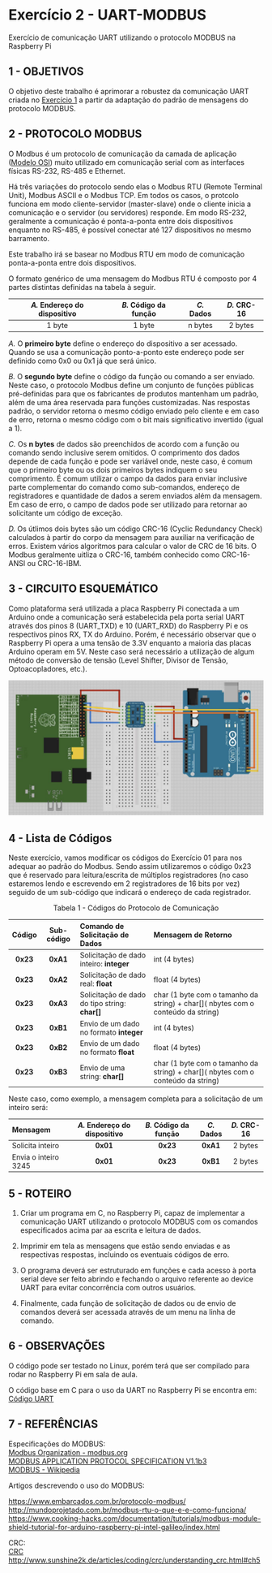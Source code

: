 # Exercício 2 - UART-MODBUS

Exercício de comunicação UART utilizando o protocolo MODBUS na Raspberry Pi

## 1 - OBJETIVOS

O objetivo deste trabalho é aprimorar a robustez da comunicação UART criada no [Exercício 1](https://gitlab.com/fse_fga/projetos_2020_2/exercicio-1-uart) a partir da adaptação do padrão de mensagens do protocolo MODBUS.

## 2 - PROTOCOLO MODBUS

O Modbus é um protocolo de comunicação da camada de aplicação ([Modelo OSI](https://pt.wikipedia.org/wiki/Modelo_OSI)) muito utilizado em comunicação serial com as interfaces físicas RS-232, RS-485 e Ethernet. 

Há três variações do protocolo sendo elas o Modbus RTU (Remote Terminal Unit), Modbus ASCII e o Modbus TCP. Em todos os casos, o protcolo funciona em modo cliente-servidor (master-slave) onde o cliente inicia a comunicação e o servidor (ou servidores) responde. Em modo RS-232, geralmente a comunicação é ponta-a-ponta entre dois dispositivos enquanto no RS-485, é possível conectar até 127 dispositivos no mesmo barramento. 

Este trabalho irá se basear no Modbus RTU em modo de comunicação ponta-a-ponta entre dois dispositivos. 

O formato genérico de uma mensagem do Modbus RTU é composto por 4 partes distintas definidas na tabela à seguir.

| *A.* Endereço do dispositivo | *B.* Código da função  | *C.* Dados  | *D.* CRC-16  |
|:-:|:-:|:-:|:-:|
| 1 byte | 1 byte | n bytes  | 2 bytes |

*A.* O **primeiro byte** define o endereço do dispositivo a ser acessado. Quando se usa a comunicação ponto-a-ponto este endereço pode ser definido como 0x0 ou 0x1 já que será único. 

*B.* O **segundo byte** define o código da função ou comando a ser enviado. Neste caso, o protocolo Modbus define um conjunto de funções públicas pré-definidas para que os fabricantes de produtos mantenham um padrão, além de uma área reservada para funções customizadas. Nas respostas padrão, o servidor retorna o mesmo código enviado pelo cliente e em caso de erro, retorna o mesmo código com o bit mais significativo invertido (igual a 1).

*C.* Os **n bytes** de dados são preenchidos de acordo com a função ou comando sendo inclusive serem omitidos. O comprimento dos dados depende de cada função e pode ser variável onde, neste caso, é comum que o primeiro byte ou os dois primeiros bytes indiquem o seu comprimento. É comum utilizar o campo da dados para enviar inclusive parte complementar do comando como sub-comandos, endereço de registradores e quantidade de dados a serem enviados além da mensagem. Em caso de erro, o campo de dados pode ser utilizado para retornar ao solicitante um código de exceção.

*D.* Os útlimos dois bytes são um código CRC-16 (Cyclic Redundancy Check) calculados à partir do corpo da mensagem para auxiliar na verificação de erros. Existem vários algoritmos para calcular o valor de CRC de 16 bits. O Modbus geralmente uitliza o CRC-16, também conhecido como CRC-16-ANSI ou CRC-16-IBM.

## 3 - CIRCUITO ESQUEMÁTICO

Como plataforma será utilizada a placa Raspberry Pi conectada a um Arduino onde a comunicação será estabelecida pela porta serial UART através dos pinos 8 (UART_TXD) e 10 (UART_RXD) do Raspberry Pi e os respectivos pinos RX, TX do Arduino. Porém, é necessário observar que o Raspberry Pi opera a uma tensão de 3.3V enquanto a maioria das placas Arduino operam em 5V. Neste caso será necessário a utilização de algum método de conversão de tensão (Level Shifter, Divisor de Tensão, Optoacopladores, etc.).

![Conexão entre Raspberry Pi e Arduino - UART](./imagens/rasp_arduino_uart.png)

## 4 - Lista de Códigos 

Neste exercício, vamos modificar os códigos do Exercício 01 para nos adequar ao padrão do Modbus. Sendo assim utilizaremos o código 0x23 que é reservado para leitura/escrita de múltiplos registradores (no caso estaremos lendo e escrevendo em 2 registradores de 16 bits por vez) seguido de um sub-código que indicará o endereço de cada registrador.

<p style="text-align: center;">Tabela 1 - Códigos do Protocolo de Comunicação</p>

| Código |	Sub-código | Comando de Solicitação de Dados |	Mensagem de Retorno |
|:-:|:-:|:--|:--|
| **0x23** | **0xA1** |	Solicitação de dado inteiro: **integer** | int (4 bytes) |
| **0x23** | **0xA2** |	Solicitação de dado real: **float**	| float (4 bytes) |
| **0x23** | **0xA3** |	Solicitação de dado do tipo string: **char[]** | char (1 byte com o tamanho da string) + char[]( nbytes com o conteúdo da string) |
| **0x23** | **0xB1** |	Envio de um dado no formato **integer**	| int (4 bytes)
| **0x23** |  **0xB2** |	Envio de um dado no formato **float** | float (4 bytes)
| **0x23** |  **0xB3** |	Envio de uma string: **char[]**	| char (1 byte com o tamanho da string) + char[]( nbytes com o conteúdo da string)

Neste caso, como exemplo, a mensagem completa para a solicitação de um inteiro será:

| Mensagem | *A.* Endereço do dispositivo | *B.* Código da função  | *C.* Dados  | *D.* CRC-16  |
|:--|:-:|:-:|:-:|:-:|
| Solicita inteiro | **0x01** | **0x23** | **0xA1** | 2 bytes |
| Envia o inteiro 3245 | **0x01** | **0x23** | **0xB1** | 2 bytes |

## 5 - ROTEIRO

1. Criar um programa em C, no Raspberry Pi, capaz de implementar a comunicação UART utilizando o protocolo MODBUS com os comandos especificados acima par aa escrita e leitura de dados.

2. Imprimir em tela as mensagens que estão sendo enviadas e as respectivas respostas, incluindo os eventuais códigos de erro.

3. O programa deverá ser estruturado em funções e cada acesso à porta serial deve ser feito abrindo e fechando o arquivo referente ao device UART para evitar concorrência com outros usuários.

3. Finalmente, cada função de solicitação de dados ou de envio de comandos deverá ser acessada através de um menu na linha de comando.

## 6 - OBSERVAÇÕES

O código pode ser testado no Linux, porém terá que ser compilado para rodar no Raspberry Pi em sala de aula.

O código base em C para o uso da UART no Raspberry Pi se encontra em: 
[Código UART](https://gitlab.com/fse_fga/uart_raspberry_pi)

## 7 - REFERÊNCIAS

Especificações do MODBUS:  
[Modbus Organization - modbus.org](https://modbus.org)  
[MODBUS APPLICATION PROTOCOL SPECIFICATION V1.1b3](https://modbus.org/docs/Modbus_Application_Protocol_V1_1b3.pdf)  
[MODBUS - Wikipedia](https://pt.wikipedia.org/wiki/Modbus)  

Artigos descrevendo o uso do MODBUS:

https://www.embarcados.com.br/protocolo-modbus/  
http://mundoprojetado.com.br/modbus-rtu-o-que-e-e-como-funciona/  
https://www.cooking-hacks.com/documentation/tutorials/modbus-module-shield-tutorial-for-arduino-raspberry-pi-intel-galileo/index.html

CRC:  
[CRC](https://pt.wikipedia.org/wiki/CRC)  
http://www.sunshine2k.de/articles/coding/crc/understanding_crc.html#ch5  


